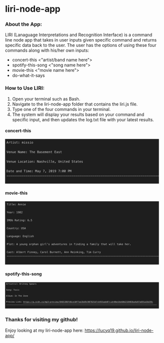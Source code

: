 # liri-node-app

### About the App:

LIRI (Lanaguage Interpretations and Recognition Interface) is a command line node app that takes in user inputs given specific command and returns specific data back to the user.  The user has the options of using these four commands along with his/her own inputs:

* concert-this <"artist/band name here">
* spotify-this-song <"song name here">
* movie-this <"movie name here">
* do-what-it-says

### How to Use LIRI:

1. Open your terminal such as Bash.
2. Navigate to the liri-node-app folder that contains the liri.js file.
3. Type one of the four commands in your terminal.  
4. The system will display your results based on your command and specific input, and then updates the log.txt file with your latest results.

#### concert-this 

![Image of concert-this](./images/concertThis.png)

#### movie-this

![Image of movie-this](./images/movieThis.png)

#### spotify-this-song

![Image of spotify-this-song](./images/spotifyThisSong.png)


### Thanks for visiting my github!

Enjoy looking at my liri-node-app here: https://lucyq19.github.io/liri-node-app/